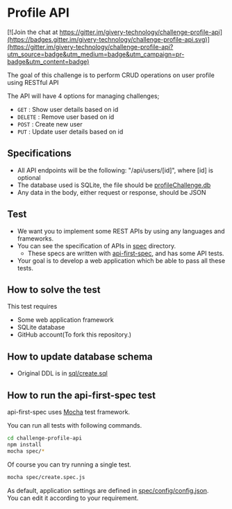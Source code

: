# Profile API

[![Join the chat at https://gitter.im/givery-technology/challenge-profile-api](https://badges.gitter.im/givery-technology/challenge-profile-api.svg)](https://gitter.im/givery-technology/challenge-profile-api?utm_source=badge&utm_medium=badge&utm_campaign=pr-badge&utm_content=badge)

The goal of this challenge is to perform CRUD operations on user profile using RESTful API

The API will have 4 options for managing challenges;
 - ` GET ` : Show user details based on id
 - ` DELETE ` : Remove user based on id
 - ` POST ` : Create new user 
 - ` PUT ` : Update user details based on id

## Specifications
 - All API endpoints will be the following: "/api/users/[id]", where [id] is optional
 - The database used is SQLite, the file should be [profileChallenge.db](./sql/profileChallenge.db)
 - Any data in the body, either request or response, should be JSON 

## Test
- We want you to implement some REST APIs by using any languages and frameworks.
- You can see the specification of APIs in [spec](spec) directory.
  - These specs are written with [api-first-spec](https://github.com/shunjikonishi/api-first-spec), and has some API tests.
- Your goal is to develop a web application which be able to pass all these tests.

## How to solve the test
This test requires
- Some web application framework
- SQLite database
- GitHub account(To fork this repository.)


## How to update database schema
- Original DDL is in [sql/create.sql](./sql/create.sql)

## How to run the api-first-spec test
api-first-spec uses [Mocha](http://mochajs.org/) test framework.

You can run all tests with following commands.

``` bash
cd challenge-profile-api
npm install
mocha spec/*
```

Of course you can try running a single test.

``` bash
mocha spec/create.spec.js
```

As default, application settings are defined in [spec/config/config.json](spec/config/config.json).  
You can edit it according to your requirement.
